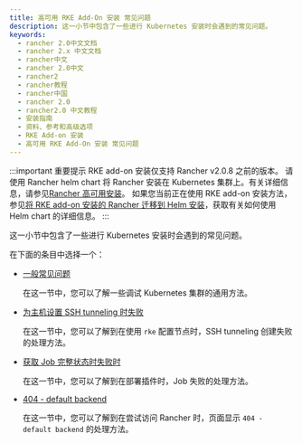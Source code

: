 ```yaml
---
title: 高可用 RKE Add-On 安装 常见问题
description: 这一小节中包含了一些进行 Kubernetes 安装时会遇到的常见问题。
keywords:
  - rancher 2.0中文文档
  - rancher 2.x 中文文档
  - rancher中文
  - rancher 2.0中文
  - rancher2
  - rancher教程
  - rancher中国
  - rancher 2.0
  - rancher2.0 中文教程
  - 安装指南
  - 资料、参考和高级选项
  - RKE Add-on 安装
  - 高可用 RKE Add-On 安装 常见问题
---
```


:::important 重要提示
RKE add-on 安装仅支持 Rancher v2.0.8 之前的版本。
请使用 Rancher helm chart 将 Rancher 安装在 Kubernetes 集群上。有关详细信息，请参见[Rancher 高可用安装](/docs/installation/k8s-install/_index)。
如果您当前正在使用 RKE add-on 安装方法，参见[将 RKE add-on 安装的 Rancher 迁移到 Helm 安装](/docs/upgrades/upgrades/migrating-from-rke-add-on/_index)，获取有关如何使用 Helm chart 的详细信息。
:::

这一小节中包含了一些进行 Kubernetes 安装时会遇到的常见问题。

在下面的条目中选择一个：

- [一般常见问题](/docs/installation/options/rke-add-on/troubleshooting/generic-troubleshooting/_index)

  在这一节中，您可以了解一些调试 Kubernetes 集群的通用方法。

- [为主机设置 SSH tunneling 时失败](https://rancher.com/docs/rke/latest/en/troubleshooting/ssh-connectivity-errors/)

  在这一节中，您可以了解到在使用 `rke` 配置节点时，SSH tunneling 创建失败的处理方法。

- [获取 Job 完整状态时失败时](/docs/installation/options/rke-add-on/troubleshooting/job-complete-status/_index)

  在这一节中，您可以了解到在部署插件时，Job 失败的处理方法。

- [404 - default backend](/docs/installation/options/rke-add-on/troubleshooting/404-default-backend/_index)

  在这一节中，您可以了解到在尝试访问 Rancher 时，页面显示 `404 - default backend` 的处理方法。
